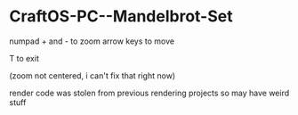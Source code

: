 # CraftOS-PC--Mandelbrot-Set

numpad + and - to zoom
arrow keys to move

T to exit

(zoom not centered, i can't fix that right now)

render code was stolen from previous rendering projects so may have weird stuff

